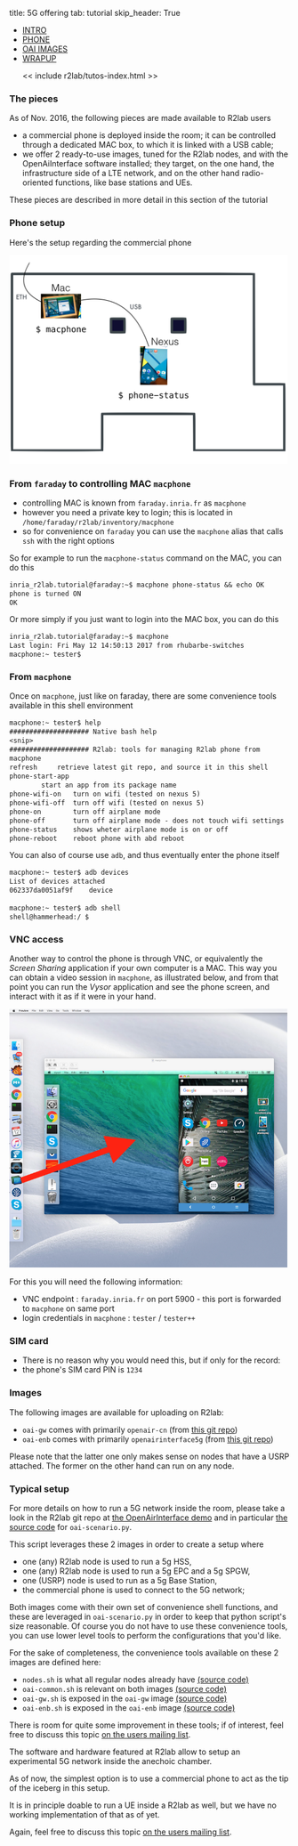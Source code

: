 title: 5G offering
tab: tutorial
skip_header: True

<script src="/assets/r2lab/open-tab.js"></script>
<script src="/assets/js/diff.js"></script>
<script src="/assets/r2lab/r2lab-diff.js"></script>
<style>@import url("/assets/r2lab/r2lab-diff.css")</style>


<ul class="nav nav-tabs">
  <li class="active"> <a href="#INTRO">INTRO</a> </li>
  <li> <a href="#PHONE">PHONE</a></li>
  <li> <a href="#OAI-IMAGES">OAI IMAGES</a></li>
  <li> <a href="#WRAPUP">WRAPUP</a></li>

  << include r2lab/tutos-index.html >>
</ul>


<div id="contents" class="tab-content" markdown="1">

<!------------ INTRO ------------>
<div id="INTRO" class="tab-pane fade in active" markdown="1">

### The pieces

As of Nov. 2016, the following pieces are made available to R2lab users

* a commercial phone is deployed inside the room; it can be controlled through a dedicated MAC box, to which it is linked with a USB cable;
* we offer 2 ready-to-use images, tuned for the R2lab nodes, and with the OpenAiInterface software installed; they target, on the one hand, the infrastructure side of a LTE network, and on the other hand radio-oriented functions, like base stations and UEs.

These pieces are described in more detail in this section of the tutorial

</div>

<!------------ PHONE ------------>
<div id="PHONE" class="tab-pane fade" markdown="1">

### Phone setup

Here's the setup regarding the commercial phone

<img src="/assets/img/macphone.png"  width='500px'>

### From `faraday` to controlling MAC `macphone`
* controlling MAC is known from `faraday.inria.fr` as `macphone`
* however you need a private key to login; this is located in `/home/faraday/r2lab/inventory/macphone`
* so for convenience on `faraday` you can use the `macphone` alias that calls `ssh` with the right options

So for example to run the `macphone-status` command on the MAC, you can do this


    inria_r2lab.tutorial@faraday:~$ macphone phone-status && echo OK
    phone is turned ON
    OK

Or more simply if you just want to login into the MAC box, you can do this

    inria_r2lab.tutorial@faraday:~$ macphone
    Last login: Fri May 12 14:50:13 2017 from rhubarbe-switches
    macphone:~ tester$

### From `macphone`

Once on `macphone`, just like on faraday, there are some convenience tools available in this shell environment

    macphone:~ tester$ help
    #################### Native bash help
    <snip>
    #################### R2lab: tools for managing R2lab phone from macphone
    refresh 	retrieve latest git repo, and source it in this shell
    phone-start-app
    		start an app from its package name
    phone-wifi-on   turn on wifi (tested on nexus 5)
    phone-wifi-off  turn off wifi (tested on nexus 5)
    phone-on	    turn off airplane mode
    phone-off       turn off airplane mode - does not touch wifi settings
    phone-status    shows wheter airplane mode is on or off
    phone-reboot    reboot phone with abd reboot

You can also of course use `adb`, and thus eventually enter the phone itself

    macphone:~ tester$ adb devices
    List of devices attached
    062337da0051af9f	device
    
    macphone:~ tester$ adb shell
    shell@hammerhead:/ $

### VNC access

Another way to control the phone is through VNC, or equivalently the *Screen Sharing* application if your own computer is a MAC. This way you can obtain a video session in `macphone`, as illustrated below, and from that point you can run the *Vysor* application and see the phone screen, and interact with it as if it were in your hand.

<img src="/assets/img/screen-sharing.png" width='500px'>

For this you will need the following information:
* VNC endpoint : `faraday.inria.fr` on port 5900 - this port is forwarded to `macphone` on same port
* login credentials in `macphone` : `tester` / `tester++` 

### SIM card
* There is no reason why you would need this, but if only for the record:
* the phone's SIM card PIN is `1234`

</div>

<!------------ OAI-IMAGES ------------>
<div id="OAI-IMAGES" class="tab-pane fade" markdown="1">

### Images

The following images are available for uploading on R2lab:

* `oai-gw` comes with primarily `openair-cn` (from [this git repo](https://gitlab.eurecom.fr/oai/openair-cn.git))
* `oai-enb` comes with primarily `openairinterface5g` (from [this git repo](https://gitlab.eurecom.fr/oai/openairinterface5g.git))

Please note that the latter one only makes sense on nodes that have a
USRP attached. The former on the other hand can run on any node.

### Typical setup

For more details on how to run a 5G network inside the room, please
take a look in the R2lab git repo at [the OpenAirInterface
demo](https://github.com/parmentelat/r2lab/tree/public/demos/oai-skype)
and in particular [the source code](https://github.com/parmentelat/r2lab/blob/public/demos/oai-skype/oai-scenario.py) for
`oai-scenario.py`.

This script leverages these 2 images in order to create a setup where

* one (any) R2lab node is used to run a 5g HSS,
* one (any) R2lab node is used to run a 5g EPC and a 5g SPGW,
* one (USRP) node is used to run as a 5g Base Station,
* the commercial phone is used to connect to the 5G network;

Both images come with their own set of convenience shell functions,
and these are leveraged in `oai-scenario.py` in order to keep that
python script's size reasonable. Of course you do not have to use these convenience tools, you can use lower level tools to perform the configurations that you'd like.

For the sake of completeness, the convenience tools available on these 2 images are defined here:

* `nodes.sh` is what all regular nodes already have [(source code)](https://github.com/parmentelat/r2lab/blob/public/infra/user-env/nodes.sh) 
* `oai-common.sh` is relevant on both images [(source code)](https://github.com/parmentelat/r2lab/blob/public/infra/user-env/oai-common.sh) 
* `oai-gw.sh` is exposed in the `oai-gw` image [(source code)](https://github.com/parmentelat/r2lab/blob/public/infra/user-env/oai-enb.sh) 
* `oai-enb.sh` is exposed in the `oai-enb` image [(source code)](https://github.com/parmentelat/r2lab/blob/public/infra/user-env/oai-epc.sh) 

There is room for quite some improvement in these tools; if of interest, feel free to discuss this topic [on the users mailing list](mailto:fit-r2lab-users@inria.fr).

</div>

<!------------ WRAPUP ------------>
<div id="WRAPUP" class="tab-pane fade" markdown="1">

The software and hardware featured at R2lab allow to setup an experimental 5G network inside the anechoic chamber.

As of now, the simplest option is to use a commercial phone to act as the tip of the iceberg in this setup.

It is in principle doable to run a UE inside a R2lab as well, but we have no working implementation of that as of yet.

Again, feel free to discuss this topic [on the users mailing list](mailto:fit-r2lab-users@inria.fr).

</div>

</div> <!-- end div contents -->
